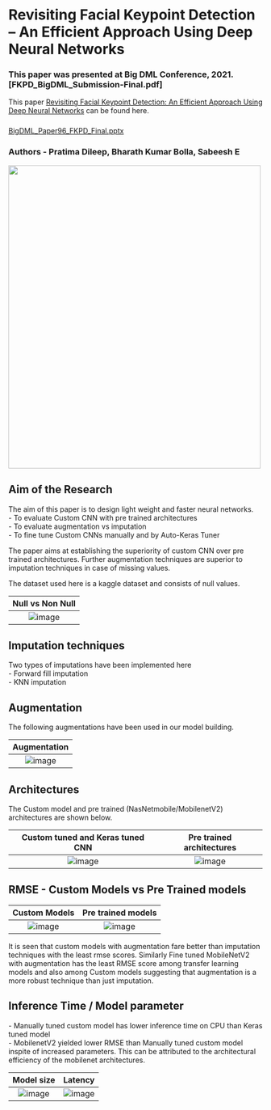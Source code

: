 # Revisiting Facial Keypoint Detection – An Efficient Approach Using Deep Neural Networks

### This paper was presented at Big DML Conference, 2021. [FKPD_BigDML_Submission-Final.pdf]
This paper [Revisiting Facial Keypoint Detection: An Efficient Approach Using Deep Neural Networks](https://arxiv.org/abs/2205.07121) can be found here.

### 

[BigDML_Paper96_FKPD_Final.pptx](https://github.com/sabeesh90/Imputation_vs_Augmentation_Facial_Key_Point_Detection/files/7914956/BigDML_Paper96_FKPD_Final.pptx)

### Authors - Pratima Dileep, Bharath Kumar Bolla, Sabeesh E

<img src="https://user-images.githubusercontent.com/48343095/147588912-2c0ca3da-e72e-4120-ab60-9f48bdd9a02c.png"  width="500"  height = "600"/>

<h2> Aim of the Research </h2>
The aim of this paper is to design light weight and faster neural networks. <br>
  - To evaluate Custom CNN with pre trained architectures <br>
  - To evaluate augmentation vs imputation <br>
  - To fine tune Custom CNNs manually and by Auto-Keras Tuner <br>

The paper aims at establishing the superiority of custom CNN over pre trained architectures. Further augmentation techniques are superior to imputation techniques in case of missing values. <br>

The dataset used here is a kaggle dataset and consists of null values. <br>

Null vs Non Null|
:---------------:|
![image](https://user-images.githubusercontent.com/48343095/147589455-c43bf036-ff62-42c6-aab7-3847a48951fd.png)|

<h2> Imputation techniques </h2>
Two types of imputations have been implemented here <br>
- Forward fill imputation <br>
- KNN imputation

<h2> Augmentation </h2>
The following augmentations have been used in our model building.

Augmentation |
:---------------:|
![image](https://user-images.githubusercontent.com/48343095/147589817-f9da9364-5e3d-4a3e-b5eb-2924f887357e.png) |

<h2> Architectures </h2>
The Custom model and pre trained (NasNetmobile/MobilenetV2) architectures are shown below.

Custom tuned and Keras tuned CNN | Pre trained architectures 
:---------------:|:---------------:
![image](https://user-images.githubusercontent.com/48343095/147590287-cbdb04a8-14b5-41fa-8b44-ca852b52f2bf.png)| ![image](https://user-images.githubusercontent.com/48343095/147590295-30c0dd00-f9dc-42c1-b8b4-e1775a27046d.png)

<h2> RMSE - Custom Models vs Pre Trained models </h2>

Custom Models | Pre trained models 
:---------------:|:---------------:
![image](https://user-images.githubusercontent.com/48343095/147590594-832ed776-de3d-4cb6-9c1b-5c10e1474368.png) | ![image](https://user-images.githubusercontent.com/48343095/147590612-21e0046c-b3b8-4229-91d9-20acbc40714d.png)

It is seen that custom models with augmentation fare better than imputation techniques with the least rmse scores. Similarly Fine tuned MobileNetV2 with augmentation has the least RMSE score among transfer learning models and also among Custom models suggesting that augmentation is a more robust technique than just imputation.


<h2> Inference Time / Model parameter</h2>
- Manually tuned custom model has lower inference time on CPU than Keras tuned model <br>
- MobilenetV2 yielded lower RMSE than Manually tuned custom model inspite of increased parameters. This can be attributed to the architectural efficiency of the mobilenet architectures.

Model size|Latency 
:---------------:|:---------------:
![image](https://user-images.githubusercontent.com/48343095/147591158-1deebb28-3cea-464e-b24d-06bc2cfc300f.png) | ![image](https://user-images.githubusercontent.com/48343095/147591144-faa0e66b-cbb4-472c-aa0b-e0bdc241c3bd.png)

